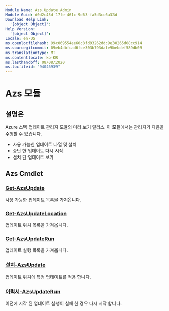 ```yaml
---
Module Name: Azs.Update.Admin
Module Guid: d0d2c45d-17fe-461c-9d63-fa5d3cc6a33d
Download Help Link:
  '[object Object]': 
Help Version:
  '[object Object]': 
Locale: en-US
ms.openlocfilehash: 99c069554ee60c8fd93262ddc9e30265d08cc914
ms.sourcegitcommit: 09eb4dbfcad6fce303b793dafe9bebdef589db03
ms.translationtype: MT
ms.contentlocale: ko-KR
ms.lasthandoff: 08/08/2020
ms.locfileid: "94046939"
---
```

# Azs 모듈
## 설명은
Azure 스택 업데이트 관리자 모듈의 미리 보기 릴리스.  이 모듈에서는 관리자가 다음을 수행할 수 있습니다.
- 사용 가능한 업데이트 나열 및 설치
- 중단 한 업데이트 다시 시작
- 설치 된 업데이트 보기

## Azs Cmdlet
### [Get-AzsUpdate](Get-AzsUpdate.md)
사용 가능한 업데이트 목록을 가져옵니다.

### [Get-AzsUpdateLocation](Get-AzsUpdateLocation.md)
업데이트 위치 목록을 가져옵니다.

### [Get-AzsUpdateRun](Get-AzsUpdateRun.md)
업데이트 실행 목록을 가져옵니다.

### [설치-AzsUpdate](Install-AzsUpdate.md)
업데이트 위치에 특정 업데이트를 적용 합니다.

### [이력서-AzsUpdateRun](Resume-AzsUpdateRun.md)
이전에 시작 된 업데이트 실행이 실패 한 경우 다시 시작 합니다.

